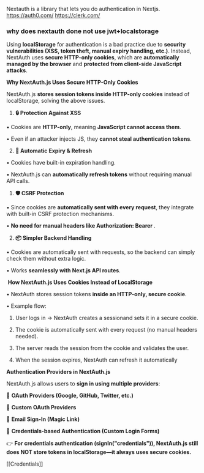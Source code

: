 Nextauth is a library that lets you do authentication in Nextjs.
	https://auth0.com/
	https://clerk.com/


### why does nextauth done not use jwt+localstorage
Using **localStorage** for authentication is a bad practice due to **security vulnerabilities (XSS, token theft, manual expiry handling, etc.)**. Instead, NextAuth uses **secure HTTP-only cookies**, which are **automatically managed by the browser** and **protected from client-side JavaScript attacks**.

**Why NextAuth.js Uses Secure HTTP-Only Cookies**

  

NextAuth.js **stores session tokens inside HTTP-only cookies** instead of localStorage, solving the above issues.

1. **🔒 Protection Against XSS**

• Cookies are **HTTP-only**, meaning **JavaScript cannot access them**.

• Even if an attacker injects JS, they **cannot steal authentication tokens**.

2. **🔄 Automatic Expiry & Refresh**

• Cookies have built-in expiration handling.

• NextAuth.js can **automatically refresh tokens** without requiring manual API calls.

1. **🛡️ CSRF Protection**

• Since cookies are **automatically sent with every request**, they integrate with built-in CSRF protection mechanisms.

• **No need for manual headers like Authorization: Bearer <token>**.

2. **📦 Simpler Backend Handling**

• Cookies are automatically sent with requests, so the backend can simply check them without extra logic.

• Works **seamlessly with Next.js API routes**.


 **How NextAuth.js Uses Cookies Instead of LocalStorage**

• NextAuth stores session tokens **inside an HTTP-only, secure cookie**.

• Example flow:

1. User logs in → NextAuth creates a sessionand sets it in a secure cookie.

2. The cookie is automatically sent with every request (no manual headers needed).

3. The server reads the session from the cookie and validates the user.

4. When the session expires, NextAuth can refresh it automatically


**Authentication Providers in NextAuth.js**

  

NextAuth.js allows users to **sign in using multiple providers**:

  

🔹 **OAuth Providers (Google, GitHub, Twitter, etc.)**

🔹 **Custom OAuth Providers**

🔹 **Email Sign-In (Magic Link)**

🔹 **Credentials-based Authentication (Custom Login Forms)**

  

👉 **For credentials authentication (signIn("credentials")), NextAuth.js still does NOT store tokens in localStorage—it always uses secure cookies.**

[[Credentials]]